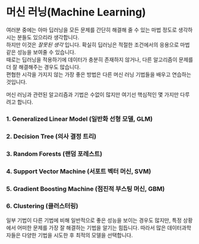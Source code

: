 # 머신 러닝(Machine Learning)
여러분 중에는 아마 딥러닝을 모든 문제를 간단히 해결해 줄 수 있는 마법 정도로 생각하시는 분들도 있으리라 생각합니다.  
하지만 이것은 _잘못된 생각_ 입니다. 확실히 딥러닝은 적절한 조건에서의 응용으로 마법같은 성능을 보여줄 수 있습니다.   
때로는 딥러닝을 적용하기에 데이터가 충분히 존재하지 않거나, 다른 알고리즘이 문제를 더 잘 해결해주는 경우도 많습니다.   
편협한 시각을 가지지 않는 가장 좋은 방법은 다른 머신 러닝 기법들을 배우고 연습하는 것입니다.   
 

머신 러닝과 관련된 알고리즘과 기법은 수없이 많지만 여기선 핵심적인 몇 가지만 다루려고 합니다.
 
### 1. Generalized Linear Model (일반화 선형 모델, GLM)


### 2. Decision Tree (의사 결정 트리)
 
 
### 3. Random Forests (랜덤 포레스트)


### 4. Support Vector Machine (서포트 벡터 머신, SVM)


### 5. Gradient Boosting Machine (점진적 부스팅 머신, GBM)


### 6. Clustering (클러스터링) 

  
  
  
  
일부 기법이 다른 기법에 비해 일반적으로 좋은 성능을 보이는 경우도 많지만, 특정 상황에서 어떠한 문제를 가장 잘 해결하는 기법을 알기는 힘듭니다. 따라서 많은 데이터과학자들은 다양한 기법을 시도한 후 최적의 모델을 선택합니다.   
